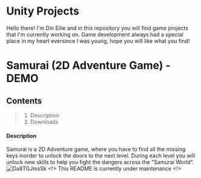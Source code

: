 # Unity Projects
Hello there! I'm Din Eilie and in this repository you will find game projects that I'm currently working on. Game development always had a special place in my heart
eversince I was young, hope you will like what you find!
# Samurai (2D Adventure Game) - DEMO
## Contents
> 1. Description
> 2. Downloads

#### Description
Samurai is a 2D Adventure game, where you have to find all the missing keys inorder to unlock the doors to the next level. During each level you will unlock new skills to help you fight the dangers across the "Samurai World".
![Da8TGJmsSk](https://user-images.githubusercontent.com/98718983/160303374-8252c3ab-5da2-4bb5-9694-3109644c583c.gif)
<!> This README is currently under maintenance <!>
